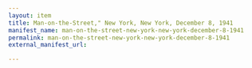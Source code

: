 ```yaml
---
layout: item
title: Man-on-the-Street," New York, New York, December 8, 1941
manifest_name: man-on-the-street-new-york-new-york-december-8-1941
permalink: man-on-the-street-new-york-new-york-december-8-1941
external_manifest_url: 

---
```

<!-- Add an essay or interpretive material below this line,
using HTML or markdown.  Do not modify this file above this line -->

